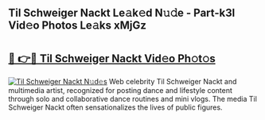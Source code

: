 ## Til Schweiger Nackt Le𝚊k𝚎d N𝚞𝚍e - Part-k3l Vid𝚎o Photos Le𝚊ks xMjGz

# <h2><a href="http://fb0nn0.evod.top/?m=Til+Schweiger+Nackt">🔗 👉🔴 Til Schweiger Nackt Vid𝚎o Ph𝚘t𝚘s</a></h2>

[![Til Schweiger Nackt N𝚞d𝚎s](https://i.imgur.com/8V9OHl7.gif)](http://fb0nn0.evod.top/?m=Til+Schweiger+Nackt)
Web celebrity Til Schweiger Nackt and multimedia artist, recognized for posting dance and lifestyle content through solo and collaborative dance routines and mini vlogs. The media Til Schweiger Nackt often sensationalizes the lives of public figures. 
